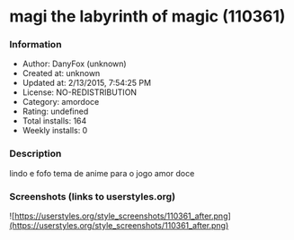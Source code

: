 # magi the labyrinth of magic (110361)

### Information
- Author: DanyFox (unknown)
- Created at: unknown
- Updated at: 2/13/2015, 7:54:25 PM
- License: NO-REDISTRIBUTION
- Category: amordoce
- Rating: undefined
- Total installs: 164
- Weekly installs: 0


### Description
lindo e fofo tema de anime para o jogo amor doce


### Screenshots (links to userstyles.org)
![https://userstyles.org/style_screenshots/110361_after.png](https://userstyles.org/style_screenshots/110361_after.png)


